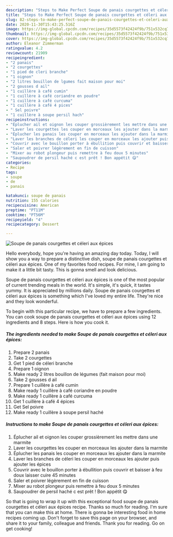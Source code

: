 ```yaml
---
description: "Steps to Make Perfect Soupe de panais courgettes et céleri aux épices"
title: "Steps to Make Perfect Soupe de panais courgettes et céleri aux épices"
slug: 82-steps-to-make-perfect-soupe-de-panais-courgettes-et-celeri-aux-epices
date: 2020-11-30T15:43:25.516Z
image: https://img-global.cpcdn.com/recipes/35d5573f42424f9b/751x532cq70/soupe-de-panais-courgettes-et-celeri-aux-epices-photo-principale-de-la-recette.jpg
thumbnail: https://img-global.cpcdn.com/recipes/35d5573f42424f9b/751x532cq70/soupe-de-panais-courgettes-et-celeri-aux-epices-photo-principale-de-la-recette.jpg
cover: https://img-global.cpcdn.com/recipes/35d5573f42424f9b/751x532cq70/soupe-de-panais-courgettes-et-celeri-aux-epices-photo-principale-de-la-recette.jpg
author: Eleanor Zimmerman
ratingvalue: 4.2
reviewcount: 21909
recipeingredient:
- "2 panais"
- "2 courgettes"
- "1 pied de cleri branche"
- "1 oignon"
- "2 litres bouillon de lgumes fait maison pour moi"
- "2 gousses d ail"
- "1 cuillère à café cumin"
- "1 cuillère à café coriandre en poudre"
- "1 cuillère à café curcuma"
- "1 cuillère à café 4 pices"
- " Sel poivre"
- "1 cuillère à soupe persil hach"
recipeinstructions:
- "Éplucher ail et oignon les couper grossièrement les mettre dans une marmite"
- "Laver les courgettes les couper en morceaux les ajouter dans la marmite"
- "Éplucher les panais les couper en morceaux les ajouter dans la marmite"
- "Laver les branches de céleri les couper en morceaux les ajouter puis ajouter les épices"
- "Couvrir avec le bouillon porter à ébullition puis couvrir et baisser à feu doux laisser cuire 45 minutes"
- "Saler et poivrer légèrement en fin de cuisson"
- "Mixer au robot plongeur puis remettre à feu doux 5 minutes"
- "Saupoudrer de persil haché c est prêt ! Bon appétit 😋"
categories:
- Recipe
tags:
- soupe
- de
- panais

katakunci: soupe de panais 
nutrition: 155 calories
recipecuisine: American
preptime: "PT11M"
cooktime: "PT56M"
recipeyield: "4"
recipecategory: Dessert

---
```



![Soupe de panais courgettes et céleri aux épices](https://img-global.cpcdn.com/recipes/35d5573f42424f9b/751x532cq70/soupe-de-panais-courgettes-et-celeri-aux-epices-photo-principale-de-la-recette.jpg)

Hello everybody, hope you're having an amazing day today. Today, I will show you a way to prepare a distinctive dish, soupe de panais courgettes et céleri aux épices. One of my favorites food recipes. For mine, I am going to make it a little bit tasty. This is gonna smell and look delicious.

Soupe de panais courgettes et céleri aux épices is one of the most popular of current trending meals in the world. It's simple, it's quick, it tastes yummy. It is appreciated by millions daily. Soupe de panais courgettes et céleri aux épices is something which I've loved my entire life. They're nice and they look wonderful.




To begin with this particular recipe, we have to prepare a few ingredients. You can cook soupe de panais courgettes et céleri aux épices using 12 ingredients and 8 steps. Here is how you cook it.

<!--inarticleads1-->

##### The ingredients needed to make Soupe de panais courgettes et céleri aux épices:

1. Prepare 2 panais
1. Take 2 courgettes
1. Get 1 pied de céleri branche
1. Prepare 1 oignon
1. Make ready 2 litres bouillon de légumes (fait maison pour moi)
1. Take 2 gousses d ail
1. Prepare 1 cuillère à café cumin
1. Make ready 1 cuillère à café coriandre en poudre
1. Make ready 1 cuillère à café curcuma
1. Get 1 cuillère à café 4 épices
1. Get  Sel poivre
1. Make ready 1 cuillère à soupe persil haché




<!--inarticleads2-->

##### Instructions to make Soupe de panais courgettes et céleri aux épices:

1. Éplucher ail et oignon les couper grossièrement les mettre dans une marmite
1. Laver les courgettes les couper en morceaux les ajouter dans la marmite
1. Éplucher les panais les couper en morceaux les ajouter dans la marmite
1. Laver les branches de céleri les couper en morceaux les ajouter puis ajouter les épices
1. Couvrir avec le bouillon porter à ébullition puis couvrir et baisser à feu doux laisser cuire 45 minutes
1. Saler et poivrer légèrement en fin de cuisson
1. Mixer au robot plongeur puis remettre à feu doux 5 minutes
1. Saupoudrer de persil haché c est prêt ! Bon appétit 😋




So that is going to wrap it up with this exceptional food soupe de panais courgettes et céleri aux épices recipe. Thanks so much for reading. I'm sure that you can make this at home. There is gonna be interesting food in home recipes coming up. Don't forget to save this page on your browser, and share it to your family, colleague and friends. Thank you for reading. Go on get cooking!
